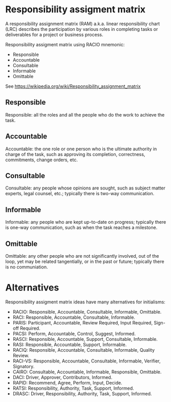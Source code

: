 # Responsibility assigment matrix

A responsibility assignment matrix (RAM) a.k.a. linear responsibility chart (LRC) describes the participation by various roles in completing tasks or deliverables for a project or business process.

Responsibility assigment matrix using RACIO mnemonic:

* Responsible
* Accountable
* Consultable
* Informable
* Omittable

See https://wikipedia.org/wiki/Responsibility_assignment_matrix


## Responsible

Responsible: all the roles and all the people who do the work to achieve the task.


## Accountable

Accountable: the one role or one person who is the ultimate authority in charge of the task, such as approving its completion, correctness, commitments, change orders, etc.


## Consultable

Consultable: any people whose opinions are sought, such as subject matter experts, legal counsel, etc.; typically there is two-way communication.


## Informable

Informable: any people who are kept up-to-date on progress; typically there is one-way communication, such as when the task reaches a milestone.


## Omittable

Omittable: any other people who are not significantly involved, out of the loop, yet may be related tangentially, or in the past or future; typically there is no communiation.


# Alternatives

Responsibility assigment matrix ideas have many alternatives for initialisms:

* RACIO: Responsible, Accountable, Consultable, Informable, Omittable.
* RACI: Responsible, Accountable, Consultable, Informable.
* PARIS: Participant, Accountable, Review Required, Input Required, Sign-off Required.
* PACSI: Perform, Accountable, Control, Suggest, Informed.
* RASCI: Responsible, Accountable, Support, Consultable, Informable.
* RASI: Responsible, Accountable, Support, Informable.
* RACIQ: Responsible, Accountable, Consultable, Informable, Quality Review.
* RACI-VS:  Responsible, Accountable, Consultable, Informable, Verifier, Signatory.
* CAIRO: Consultable, Accountable,  Informable, Responsible, Omittable.
* DACI: Driver, Approver, Contributors, Informed.
* RAPID: Recommend, Agree, Perform, Input, Decide.
* RATSI: Responsibility, Authority, Task, Support, Informed.
* DRASC: Driver, Responsibility, Authority, Task, Support, Informed.
